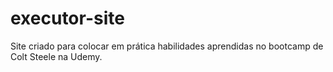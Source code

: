 # executor-site
 Site criado para colocar em prática habilidades aprendidas no bootcamp de Colt Steele na Udemy.
